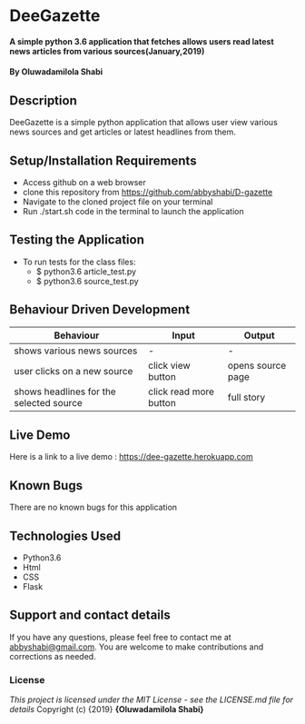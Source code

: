 # DeeGazette
#### A simple python 3.6 application that fetches allows users read latest news articles from various sources(January,2019)
#### By **Oluwadamilola Shabi**
## Description
DeeGazette is a simple python application that allows user view various news sources and get articles or latest headlines from them.
## Setup/Installation Requirements
* Access github on a web browser
* clone this repository  from https://github.com/abbyshabi/D-gazette
* Navigate to the cloned project file on your terminal
* Run ./start.sh code in the terminal to launch the application
## Testing the Application
* To run tests for the class files:
  * $ python3.6 article_test.py
  * $ python3.6 source_test.py
## Behaviour Driven Development
|Behaviour| Input | Output|
|---------|-------|-------|
|shows various news sources| - | -
|user clicks on a new source| click view button | opens source page
|shows headlines for the selected source| click read more button | full story
## Live Demo
 Here is a link to a live demo : https://dee-gazette.herokuapp.com
## Known Bugs
There are no known bugs for this application
## Technologies Used
* Python3.6
* Html
* CSS
* Flask

## Support and contact details
If you have any questions, please feel free to contact me at abbyshabi@gmail.com. You are welcome to make contributions and corrections as needed.
### License
*This project is licensed under the MIT License - see the LICENSE.md file for details*
Copyright (c) {2019} **{Oluwadamilola Shabi}**